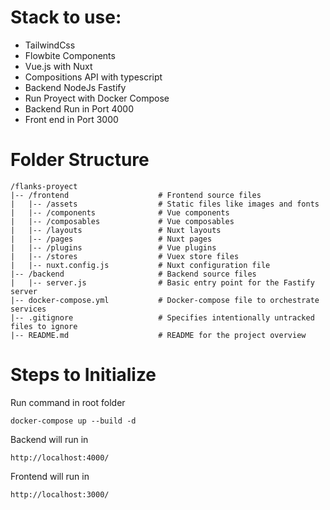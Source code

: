 # Stack to use:

- TailwindCss
- Flowbite Components
- Vue.js with Nuxt
- Compositions API with typescript
- Backend NodeJs Fastify
- Run Proyect with Docker Compose
- Backend Run in Port 4000
- Front end in Port 3000


# Folder Structure

````
/flanks-proyect
|-- /frontend                    # Frontend source files
|   |-- /assets                  # Static files like images and fonts
|   |-- /components              # Vue components
|   |-- /composables             # Vue composables
|   |-- /layouts                 # Nuxt layouts
|   |-- /pages                   # Nuxt pages
|   |-- /plugins                 # Vue plugins
|   |-- /stores                  # Vuex store files
|   |-- nuxt.config.js           # Nuxt configuration file
|-- /backend                     # Backend source files
|   |-- server.js                # Basic entry point for the Fastify server
|-- docker-compose.yml           # Docker-compose file to orchestrate services
|-- .gitignore                   # Specifies intentionally untracked files to ignore
|-- README.md                    # README for the project overview
````

# Steps to Initialize

Run command in root folder
`````
docker-compose up --build -d
``````

Backend will run in
````
http://localhost:4000/
````

Frontend will run in
````
http://localhost:3000/
````
